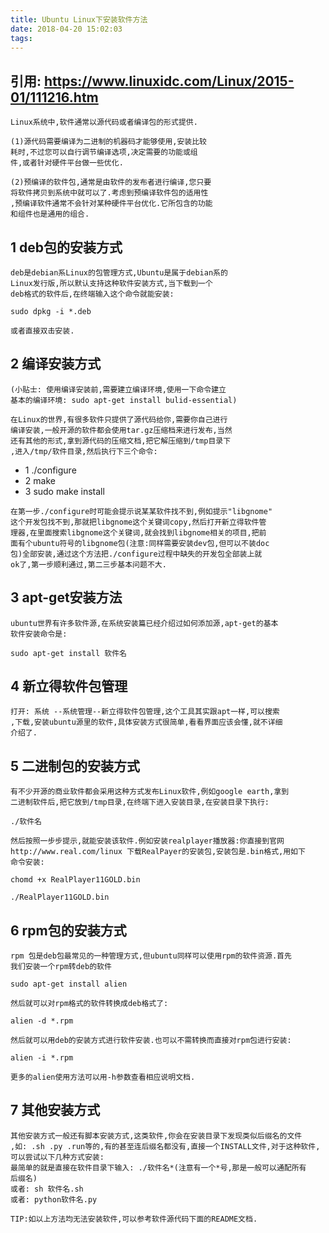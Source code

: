 ```yaml
---
title: Ubuntu Linux下安装软件方法
date: 2018-04-20 15:02:03
tags:
---
```


## 引用: https://www.linuxidc.com/Linux/2015-01/111216.htm

    Linux系统中,软件通常以源代码或者编译包的形式提供.
    
    (1)源代码需要编译为二进制的机器码才能够使用,安装比较
    耗时,不过您可以自行调节编译选项,决定需要的功能或组
    件,或者针对硬件平台做一些优化.
    
    (2)预编译的软件包,通常是由软件的发布者进行编译,您只要
    将软件拷贝到系统中就可以了.考虑到预编译软件包的适用性
    ,预编译软件通常不会针对某种硬件平台优化.它所包含的功能
    和组件也是通用的组合.
    
    
## 1 deb包的安装方式

    deb是debian系Linux的包管理方式,Ubuntu是属于debian系的
    Linux发行版,所以默认支持这种软件安装方式,当下载到一个
    deb格式的软件后,在终端输入这个命令就能安装:
    
    sudo dpkg -i *.deb
    
    或者直接双击安装.
    
## 2 编译安装方式

    (小贴士: 使用编译安装前,需要建立编译环境,使用一下命令建立
    基本的编译环境: sudo apt-get install bulid-essential)
    
    在Linux的世界,有很多软件只提供了源代码给你,需要你自己进行
    编译安装,一般开源的软件都会使用tar.gz压缩档来进行发布,当然
    还有其他的形式,拿到源代码的压缩文档,把它解压缩到/tmp目录下
    ,进入/tmp/软件目录,然后执行下三个命令:
    
   * 1 ./configure
   * 2 make 
   * 3 sudo make install
    
    在第一步./configure时可能会提示说某某软件找不到,例如提示"libgnome"
    这个开发包找不到,那就把libgnome这个关键词copy,然后打开新立得软件管
    理器,在里面搜索libgnome这个关键词,就会找到libgnome相关的项目,把前
    面有个ubuntu符号的libgnome包(注意:同样需要安装dev包,但可以不装doc
    包)全部安装,通过这个方法把./configure过程中缺失的开发包全部装上就
    ok了,第一步顺利通过,第二三步基本问题不大.
    
## 3 apt-get安装方法
    
    ubuntu世界有许多软件源,在系统安装篇已经介绍过如何添加源,apt-get的基本
    软件安装命令是:
     
    sudo apt-get install 软件名
    
## 4 新立得软件包管理 
    打开: 系统 --系统管理--新立得软件包管理,这个工具其实跟apt一样,可以搜索
    ,下载,安装ubuntu源里的软件,具体安装方式很简单,看看界面应该会懂,就不详细
    介绍了.
    
## 5 二进制包的安装方式
    
    有不少开源的商业软件都会采用这种方式发布Linux软件,例如google earth,拿到
    二进制软件后,把它放到/tmp目录,在终端下进入安装目录,在安装目录下执行:
    
    ./软件名
    
    然后按照一步步提示,就能安装该软件.例如安装realplayer播放器:你直接到官网
    http://www.real.com/linux 下载RealPayer的安装包,安装包是.bin格式,用如下
    命令安装:
    
    chomd +x RealPlayer11GOLD.bin
    
    ./RealPlayer11GOLD.bin
    
## 6 rpm包的安装方式
    
    rpm 包是deb包最常见的一种管理方式,但ubuntu同样可以使用rpm的软件资源.首先
    我们安装一个rpm转deb的软件
    
    sudo apt-get install alien
    
    然后就可以对rpm格式的软件转换成deb格式了:
    
    alien -d *.rpm
    
    然后就可以用deb的安装方式进行软件安装.也可以不需转换而直接对rpm包进行安装:
    
    alien -i *.rpm
    
    更多的alien使用方法可以用-h参数查看相应说明文档.
    
## 7 其他安装方式

    其他安装方式一般还有脚本安装方式,这类软件,你会在安装目录下发现类似后缀名的文件
    ,如: .sh .py .run等的,有的甚至连后缀名都没有,直接一个INSTALL文件,对于这种软件,
    可以尝试以下几种方式安装:
    最简单的就是直接在软件目录下输入: ./软件名*(注意有一个*号,那是一般可以通配所有
    后缀名)
    或者: sh 软件名.sh
    或者: python软件名.py
    
    TIP:如以上方法均无法安装软件,可以参考软件源代码下面的README文档.
    
    
